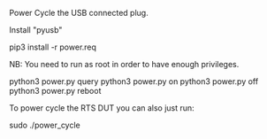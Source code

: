 Power Cycle the USB connected plug.

Install "pyusb"

pip3 install -r  power.req


NB: You need to run as root in order to have enough privileges.


python3 power.py query
python3 power.py on
python3 power.py off
python3 power.py reboot


To power cycle the RTS DUT you can also just run:

sudo ./power_cycle


